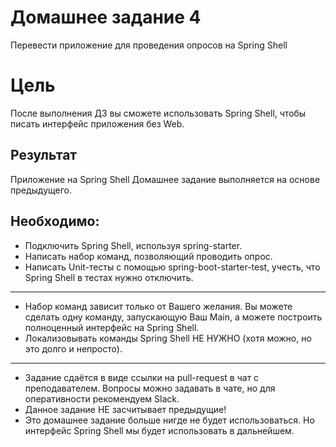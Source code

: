 # Домашнее задание 4

Перевести приложение для проведения опросов на Spring Shell

# Цель

После выполнения ДЗ вы сможете использовать Spring Shell, чтобы писать интерфейс приложения 
без Web. 

## Результат
Приложение на Spring Shell Домашнее задание выполняется на основе предыдущего.

## Необходимо:
 * Подключить Spring Shell, используя spring-starter. 
 * Написать набор команд, позволяющий проводить опрос. 
 * Написать Unit-тесты с помощью spring-boot-starter-test, учесть, что Spring Shell в тестах нужно
   отключить.
---

* Набор команд зависит только от Вашего желания. Вы можете сделать одну команду,
запускающую Ваш Main, а можете построить полноценный интерфейс на Spring Shell.
* Локализовывать команды Spring Shell НЕ НУЖНО (хотя можно, но это долго и непросто).

---

* Задание сдаётся в виде ссылки на pull-request в чат с преподавателем. Вопросы можно задавать в чате, но для оперативности рекомендуем Slack.
* Данное задание НЕ засчитывает предыдущие!
* Это домашнее задание больше нигде не будет использоваться. Но интерфейс Spring Shell мы будет использовать в дальнейшем.
